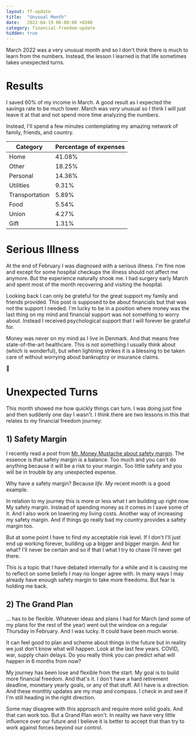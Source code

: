 ```yaml
---
layout: ff-update
title:  "Unusual Month"
date:   2022-04-19 06:00:00 +0200
category: financial-freedom-update
hidden: true
---
```


March 2022 was a very unusual month and so I don't think there is much to learn from the numbers. Instead, the lesson I learned is that life sometimes takes unexpected turns.

<!--more-->

# Results

I saved 60% of my income in March. A good result as I expected the savings rate to be much lower. March was _very_ unusual so I think I will just leave it at that and not spend more time analyzing the numbers.

Instead, I'll spend a few minutes contemplating my amazing network of family, friends, and country.


| Category       | Percentage of expenses |
|----------------|------------------------|
| Home           | 41.08%                 |
| Other          | 18.25%                 |
| Personal       | 14.36%                 |
| Utilities      | 9.31%                  |
| Transportation | 5.89%                  |
| Food           | 5.54%                  |
| Union          | 4.27%                  |
| Gift           | 1.31%                  |

# Serious Illness

At the end of February I was diagnosed with a serious illness. I'm fine now and except for some hospital checkups the illness should not affect me anymore. But the experience naturally shook me. I had surgery early March and spent most of the month recovering and visiting the hospital.

Looking back I can only be grateful for the great support my family and friends provided. This post is supposed to be about financials but that was not the support I needed. I'm lucky to be in a position where money was the last thing on my mind and financial support was not something to worry about. Instead I received psychological support that I will forever be grateful for.

Money was never on my mind as I live in Denmark. And that means free state-of-the-art healthcare. This is not something I usually think about (which is wonderful), but when lightning strikes it is a blessing to be taken care of without worrying about bankruptcy or insurance claims.

🙏

# Unexpected Turns

This month showed me how quickly things can turn. I was doing just fine and then suddenly one day I wasn't. I think there are two lessons in this that relates to my financial freedom journey:

## 1) Safety Margin

I recently read a post from [Mr. Money Mustache about safety margin](https://www.mrmoneymustache.com/2011/10/17/its-all-about-the-safety-margin/). The essence is that safety margin is a balance. Too much and you can't do anything because it will be a risk to your margin. Too little safety and you will be in trouble by any unexpected expense. 

Why have a safety margin? Because _life_. My recent month is a good example.

In relation to my journey this is more or less what I am building up right now. My safety margin. Instead of spending money as it comes in I save some of it. And I also work on lowering my living costs. Another way of increasing my safety margin. And if things go really bad my country provides a safety margin too.

But at some point I have to find my acceptable risk level. If I don't I'll just end up working forever, building up a bigger and bigger margin. And for what? I'll never be certain and so if that I what I try to chase I'll never get there.

This is a topic that I have debated internally for a while and it is causing me to reflect on some beliefs I may no longer agree with. In many ways I may already have enough safety margin to take more freedoms. But fear is holding me back.

## 2) The Grand Plan

... has to be flexible. Whatever ideas and plans I had for March (and some of my plans for the rest of the year) went out the window on a regular Thursday in February. And I was lucky. It could have been much worse.

It can feel good to plan and scheme about things in the future but in reality we just don't know what will happen. Look at the last few years. COVID, war, supply chain delays. Do you really think you can predict what will happen in 6 months from now?

My journey has been lose and flexible from the start. My goal is to build more financial freedom. And that's it. I don't have a hard retirement deadline, monetary yearly goals, or any of that stuff. All I have is a direction. And these monthly updates are my map and compass. I check in and see if I'm still heading in the right direction.

Some may disagree with this approach and require more solid goals. And that can work too. But a Grand Plan won't. In reality we have very little influence over our future and I believe it is better to accept that than try to work against forces beyond our control.

